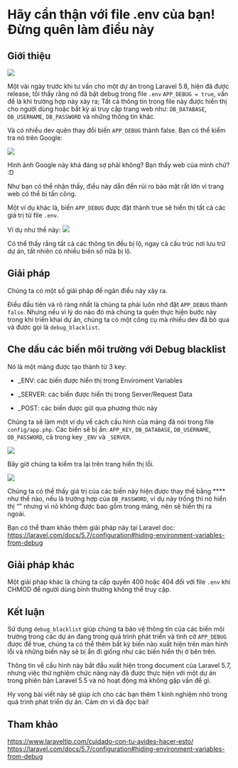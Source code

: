 # Hãy cẩn thận với file .env của bạn! Đừng quên làm điều này


## Giới thiệu
![](https://i0.wp.com/www.laraveltip.com/wp-content/uploads/2020/04/%C2%A1Cuidado-con-tu-archivo-.env-No-olvides-hacer-esto.png?w=1280&ssl=1)

Một vài ngày trước khi tư vấn cho một dự án trong Laravel 5.8, hiện đã được release, tôi thấy rằng nó đã bật debug trong file `.env` `APP_DEBUG = true`, vấn đề là khi trường hợp này xảy ra; Tất cả thông tin trong file này được hiển thị cho người dùng hoặc bất kỳ ai truy cập trang web như: `DB_DATABASE`, `DB_USERNAME`, `DB_PASSWORD` và những thông tin khác.

Và có nhiều dev quên thay đổi biến `APP_DEBUG` thành false. Bạn có thể kiểm tra nó trên Google:

![](https://i1.wp.com/www.laraveltip.com/wp-content/uploads/2020/04/Captura-de-Pantalla-2020-04-16-a-las-12.17.55.png?resize=1024%2C603&ssl=1)

Hình ảnh Google này khá đáng sợ phải không? Bạn thấy web của mình chứ? :D

Như bạn có thể nhận thấy, điều này dẫn đến rủi ro bảo mật rất lớn vì trang web có thể bị tấn công.

Một ví dụ khác là, biến `APP_DEBUG` được đặt thành true sẽ hiển thị tất cả các giá trị từ file `.env`.

Ví dụ như thế này:
![](https://github.com/mrduong92/Cordova/blob/master/Screenshot%20from%202020-10-21%2009-17-38.png)

Có thể thấy rằng tất cả các thông tin đều bị lộ, ngay cả cấu trúc nơi lưu trữ dự án, tất nhiên có nhiều biến số nữa bị lộ.

## Giải pháp

Chúng ta có một số giải pháp để ngăn điều này xảy ra.

Điều đầu tiên và rõ ràng nhất là chúng ta phải luôn nhớ đặt `APP_DEBUG` thành `false`.
Nhưng nếu vì lý do nào đó mà chúng ta quên thực hiện bước này trong khi triển khai dự án, chúng ta có một công cụ mà nhiều dev đã bỏ qua và được gọi là `debug_blacklist`.

## Che dấu các biến môi trường với Debug blacklist

Nó là một mảng được tạo thành từ 3 key:

- _ENV: các biến được hiển thị trong Enviroment Variables

- _SERVER: các biến được hiển thị trong Server/Request Data

- _POST: các biến được gửi qua phương thức này

Chúng ta sẽ làm một ví dụ về cách cấu hình của mảng đã nói trong file `config/app.php`. Các biến sẽ bị ẩn: `APP_KEY`, `DB_DATABASE`, `DB_USERNAME`, `DB_PASSWORD`, cả trong key `_ENV` và `_SERVER`.

![](https://i1.wp.com/www.laraveltip.com/wp-content/uploads/2020/04/Captura-de-Pantalla-2020-04-16-a-las-13.00.06.png?resize=638%2C1024&ssl=1)

Bây giờ chúng ta kiểm tra lại trên trang hiển thị lỗi.

![](https://i2.wp.com/www.laraveltip.com/wp-content/uploads/2020/04/Captura-de-Pantalla-2020-04-16-a-las-13.04.26.png?resize=1024%2C493&ssl=1)

Chúng ta có thể thấy giá trị của các biến này hiện được thay thế bằng **** như thế nào, nếu là trường hợp của `DB_PASSWORD`, ví dụ này trống thì nó hiển thị “” nhưng vì nó không được bao gồm trong mảng, nên sẽ hiển thị ra ngoài.

Bạn có thể tham khảo thêm giải pháp này tại Laravel doc: https://laravel.com/docs/5.7/configuration#hiding-environment-variables-from-debug

## Giải pháp khác

Một giải pháp khác là chúng ta cấp quyền 400 hoặc 404 đối với file `.env` khi CHMOD để người dùng bình thường không thể truy cập.

## Kết luận

Sử dụng `debug_blacklist` giúp chúng ta bảo vệ thông tin của các biến môi trường trong các dự án đang trong quá trình phát triển và tình cờ `APP_DEBUG` được để true, chúng ta có thể thêm bất kỳ biến nào xuất hiện trên màn hình lỗi và những biến này sẽ bị ẩn đi giống như các biến hiển thị ở bên trên.

Thông tin về cấu hình này bắt đầu xuất hiện trong document của Laravel 5.7, nhưng việc thử nghiệm chức năng này đã được thực hiện với một dự án trong phiên bản Laravel 5.5 và nó hoạt động mà không gặp vấn đề gì.

Hy vọng bài viết này sẽ giúp ích cho các bạn thêm 1 kinh nghiệm nhỏ trong quá trình phát triển dự án. Cảm ơn vì đã đọc bài!

## Tham khảo
https://www.laraveltip.com/cuidado-con-tu-avides-hacer-esto/
https://laravel.com/docs/5.7/configuration#hiding-environment-variables-from-debug
